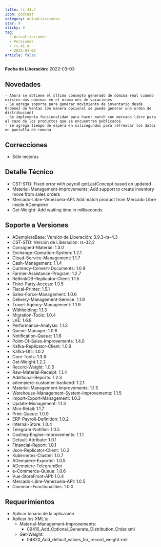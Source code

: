 ```yaml
---
title: rs-41.4
icon: podcast
category: Actualizaciones
star: 9
sticky: 9
tag:
  - Actualizaciones
  - Versiones
  - rs-41.4
  - 2022-03-03
article: false
---
```


**Fecha de Liberación:** 2022-03-03

## Novedades

    - Ahora se obtiene el último concepto generado de dómina real cuando existen dos nóminas en el mismo mes de vacaciones
    - Se agrega soporte para generar movimiento de inventario desde Órdenes de Ventas (De manera opcional se puede generar una orden de distribución)
    - Se implementa funcionalidad para hacer match con mercado libre para el caso de los productos que se encuentran publicados
    - Se agrega tiempo de espera en milisegundos para refrescar los datos en pantalla de romana

## Correcciones

- Sólo mejoras

## Detalle Técnico

- CST-STD: Fixed error with payroll getLastConcept based on updated
- Material-Management-Improvements: Add support to create inventory move from sales orders
- Mercado-Libre-Venezuela-API: Add match product from Mercado Libre inside ADempiere
- Get-Weight: Add waiting time in milliseconds

## Soporte a Versiones

- ADempiereBase: Versión de Liberación: 3.9.3-rs-4.3
- CST-STD: Versión de Liberación: rs-32.2
- Consigned-Material: 1.3.0
- Exchange-Operation-System: 1.2.1
- Cloud-Service-Management: 1.1.7
- Cash-Management: 1.1.4
- Currency-Convert-Documents: 1.0.9
- Farmer-Assistance-Program: 1.2.7
- RethinkDB-Replicator-Client: 1.1.5
- Third-Party-Access: 1.0.5
- Fiscal-Printer: 1.5.1
- Sales-Force-Management: 1.0.6
- Delivery-Management-Service: 1.1.9
- Travel-Agency-Management: 1.1.9
- Withholding: 1.1.3
- Migration-Tools: 1.0.4
- LVE: 1.6.8
- Performance-Analysis: 1.1.3
- Queue-Manager: 1.0.6
- Notification-Queue: 1.1.6
- Point-Of-Sales-Improvements: 1.4.0
- Kafka-Replicator-Client: 1.0.9
- Kafka-Util: 1.0.2
- Core-Tools: 1.3.8
- Get-Weight:1.2.2
- Record-Weight: 1.0.5
- Raw-Material-Receipt: 1.1.4
- Additional-Reports: 1.2.3
- adempiere-customer-backend: 1.2.1
- Material-Management-Improvements: 1.1.5
- Warehouse-Management-System-Improvements: 1.1.5
- Import-Export-Management: 1.0.3
- Update-Management: 1.1.3
- Mini-Retail: 1.1.7
- Print-Queue: 1.0.9
- ERP-Payroll-Definition: 1.0.2
- Internal-Store: 1.0.4
- Telegram-Notifier: 1.0.5
- Costing-Engine-Improvements: 1.1.1
- Default-Attribute: 1.0.1
- Financial-Report: 1.0.1
- Json-Replicator-Client: 1.0.2
- Kubernetes-Cluster: 1.0.7
- ADempiere-Exporter: 1.0.5
- ADempiere-TelegramBot
- e-Commerce-Queue: 1.0.6
- Vue-StoreFront-API: 1.0.4
- Mercado-Libre-Venezuela-API: 1.0.5
- Common-Functionalities: 1.0.0

## Requerimientos

- Aplicar binario de la aplicación
- Aplicar los XML's:
  - Material-Management-Improvements:
    - 09410_Add_Optional_Generate_Distribution_Order.xml
  - Get-Weight:
    - 04820_Add_default_values_for_record_weight.xml
